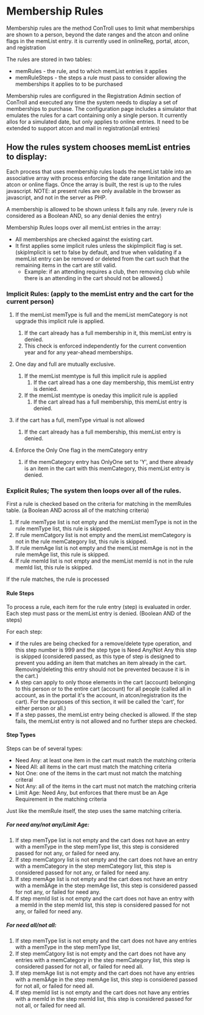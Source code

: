 # Membership Rules

Membership rules are the method ConTroll uses to limit what memberships are shown to a person, beyond the date ranges and the atcon and
online flags in the memList entry.  it is currently used in onlineReg, portal, atcon, and registration

The rules are stored in two tables:
* memRules - the rule, and to which memList entries it applies
* memRuleSteps - the steps a rule must pass to consider allowing the memberships it applies to to be purchased

Membership rules are configured in the Registration Admin section of ConTroll and executed any time the system needs to display a set of
memberships to purchase.  The configuration page includes a simulator that emulates the rules for a cart containing only a single person.
It currently allos for a simulated date, but only applies to online entries.  It need to be extended to support atcon and
mail in registration(all entries)

## How the rules system chooses memList entries to display:

Each process that uses membership rules loads the memList table into an associative array with process enforcing the date range limitation
and the atcon or online flags.  Once the array is built, the rest is up to the rules javascript. NOTE: at present rules are only available
in the browser as javascript, and not in the server as PHP.

A membership is allowed to be shown unless it fails any rule. (every rule is considered as a Boolean AND, so any denial denies the entry)

Membership Rules loops over all memList entries in the array:
* All memberships are checked against the existing cart.
* It first applies some implicit rules unless the skipImplicit flag is set.  (skipImplicit is set to false by default, and true when
validating if a memList entry can be removed or deleted from the cart such that the remaining items in the cart are still valid.
  * Example: if an attending requires a club, then removing club while there is an attending in the cart should not be allowed.)

### Implicit Rules: (apply to the memList entry and the cart for the current person)

1. If the memList memType is full and the memList memCategory is not upgrade this implicit rule is applied.
    1. If the cart already has a full membership in it, this memList entry is denied. 
    2. This check is enforced independently for the current convention year and for any year-ahead memberships.

2. One day and full are mutually exclusive. 
   1. If the memList memtype is full this implicit rule is applied
      1. If the cart alread has a one day membership, this memList entry is denied.
   2. If the memList memtype is oneday this implicit rule is applied
      1. If the cart alread has a full membership, this memList entry is denied.

3. if the cart has a full, memType virtual is not allowed
   1. If the cart already has a full membership, this memList entry is denied.

4. Enforce the Only One flag in the memCategory entry
   1. if the memCategory entry has OnlyOne set to 'Y', and there already is an item in the cart with this memCategory, this memList entry is denied.

### Explicit Rules;  The system then loops over all of the rules.
First a rule is checked based on the criteria for matching in the memRules table. (a Boolean AND across all of the matching criteria)
1. If rule memType list is not empty and the memList memType is not in the rule memType list, this rule is skipped.
2. If rule memCatgory list is not empty and the memList memCategory is not in the rule memCategory list, this rule is skipped.
3. If rule memAge list is not empty and the memList memAge is not in the rule memAge list, this rule is skipped.
4. If rule memId list is not empty and the memList memId is not in the rule memId list, this rule is skipped.

 If the rule matches, the rule is processed

#### Rule Steps

To process a rule, each item for the rule entry (step) is evaluated in order.
 Each step must pass or the memList entry is denied. (Boolean AND of the steps)

For each step:
* if the rules are being checked for a remove/delete type operation, and this step number is 999 and the step type is
Need Any/Not Any this step is skipped (considered passed, as this type of step is designed to prevent you adding an item that
matches an item already in the cart. Removing/deleting this entry should not be prevented because it is in the cart.)
* A step can apply to only those elements in the cart (account) belonging to this person or to the entire cart (account)
 for all people (called all in account, as in the portal it's the account, in atcon/registration its the cart). For the
 purposes of this section, it will be called the 'cart', for either person or all.)
* If a step passes, the memList entry being checked is allowed.  If the step fails, the memList entry is not allowed and no further steps are checked.

#### Step Types
Steps can be of several types:
* Need Any: at least one item in the cart must match the matching criteria
* Need All: all items in the cart must match the matching criteria
* Not One: one of the items in the cart must not match the matching criteral
* Not Any: all of the items in the cart must not match the matching criteria
* Limit Age: Need Any, but enforces that there must be an Age Requirement in the matching criteria

Just like the memRule itself, the step uses the same matching criteria.

##### For need any/not any/Limit Age:
1. If step memType list is not empty and the cart does not have an entry with a memType in the step memType list,
this step is considered passed for not any, or failed for need any.
2. If step memCatgory list is not empty and the cart does not have an entry with a memCategory in the step memCategory list,
 this step is considered passed for not any, or failed for need any.
3. If step memAge list is not empty and the cart does not have an entry with a memåAge in the step memAge list,
this step is considered passed for not any, or failed for need any.
4. If step memId list is not empty and the cart does not have an entry with a memId in the step memId list,
this step is considered passed for not any, or failed for need any.
##### For need all/not all:
1. If step memType list is not empty and the cart does not have any entries with a memType in the step memType list,
2. If step memCatgory list is not empty and the cart does not have any entries with a memCategory in the step memCategory list,
this step is considered passed for not all, or failed for need all.
3. If step memAge list is not empty and the cart does not have any entries with a memåAge in the step memAge list,
this step is considered passed for not all, or failed for need all.
4. If step memId list is not empty and the cart does not have any entries with a memId in the step memId list,
this step is considered passed for not all, or failed for need all.
